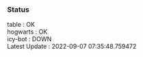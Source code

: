 ### Status


table : OK  
hogwarts : OK  
icy-bot : DOWN  
Latest Update : 2022-09-07 07:35:48.759472
